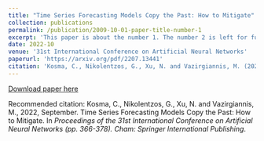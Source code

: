 ```yaml
---
title: "Time Series Forecasting Models Copy the Past: How to Mitigate"
collection: publications
permalink: /publication/2009-10-01-paper-title-number-1
excerpt: 'This paper is about the number 1. The number 2 is left for future work.'
date: 2022-10
venue: '31st International Conference on Artificial Neural Networks'
paperurl: 'https://arxiv.org/pdf/2207.13441'
citation: 'Kosma, C., Nikolentzos, G., Xu, N. and Vazirgiannis, M. (2022). &quot;Time Series Forecasting Models Copy the Past: How to Mitigate.&quot; <i>Proceedings of the 31st International Conference on Artificial Neural Networks (pp. 366-378). Cham: Springer International Publishing</i>.'
---
```


[Download paper here](https://link.springer.com/chapter/10.1007/978-3-031-15919-0_31)

Recommended citation: Kosma, C., Nikolentzos, G., Xu, N. and Vazirgiannis, M., 2022, September. Time Series Forecasting Models Copy the Past: How to Mitigate. In <i> Proceedings of the 31st International Conference on Artificial Neural Networks (pp. 366-378). Cham: Springer International Publishing</i>.
